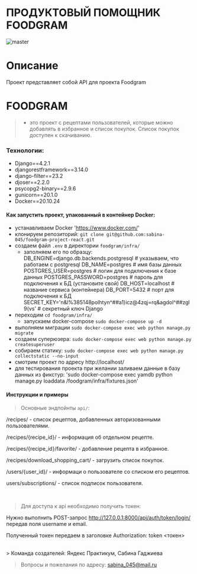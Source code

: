 # ПРОДУКТОВЫЙ ПОМОЩНИК FOODGRAM

![master](https://github.com/sabina-045/yamdb_final/actions/workflows/yamdb_workflow.yml/badge.svg?branch=master)

# Описание

Проект представляет собой API для проекта Foodgram

# FOODGRAM
> - это проект с рецептами пользователей, которые можно добавлять в избранное и список покупок. Список покупок доступен к скачиванию.

### Технологии:
+ Django==4.2.1
+ djangorestframework==3.14.0
+ django-filter==23.2
+ djoser==2.2.0
+ psycopg2-binary==2.9.6
+ gunicorn==20.1.0
+ Docker==20.10.24

#### Как запустить проект, упакованный в контейнер Docker:

+ устанавливаем Docker
'https://www.docker.com/'
+ клонируем репозиторий:
`git clone git@github.com:sabina-045/foodgram-project-react.git`
+ создаем файл `.env` в директории `foodgram/infra/`
    + заполняем его по образцу:
    DB_ENGINE=django.db.backends.postgresql # указываем, что работаем с postgresql
    DB_NAME=postgres # имя базы данных
    POSTGRES_USER=postgres # логин для подключения к базе данных
    POSTGRES_PASSWORD=postgres # пароль для подключения к БД (установите свой)
    DB_HOST=localhost # название сервиса (контейнера)
    DB_PORT=5432 # порт для подключения к БД
    SECRET_KEY='n&l%385148polhtyn^##a1)icz@4zqj=rq&agdol^##zgl9(vs' # секретный ключ Django
+ переходим `cd foodgram/infra/`
    + запускаем docker-compose
    `sudo docker-compose up -d`
+ выполняем миграции
`sudo docker-compose exec web python manage.py migrate`
+ создаем суперюзера:
`sudo docker-compose exec web python manage.py createsuperuser`
+ собираем статику:
`sudo docker-compose exec web python manage.py collectstatic --no-input`
+ смотрим проект по адресу http://localhost/
+ для тестирования проекта при желании заливаем данные в базу данных из фикстур:
'sudo docker-compose exec yamdb python manage.py loaddata /foodgram/infra/fixtures.json'

#### Инструкции и примеры

>Основные эндпойнты `api/`:

/recipes/ - список рецептов, добавленных авторизованными пользователями.

/recipes/{recipe_id}/ - информация об отдельном рецепте.

/recipes/{recipe_id}/favorite/ - добавление рецепта в избранное.

/recipes/download_shopping_cart/ - загрузить список покупок.

/users/{user_id}/ - информаци о пользователе со списком его рецептов.

users/subscriptions/ - список подписок пользователя.

</br>

>Для доступа к api необходимо получить токен:

Нужно выполнить POST-запрос http://127.0.0.1:8000/api/auth/token/login/ передав поля username и email.

Полученный токен передаем в заголовке Authorization: token <токен>

</br>
> Команда создателей:
Яндекс Практикум, Сабина Гаджиева

> Вопросы и пожелания по адресу:
sabina_045@mail.ru

